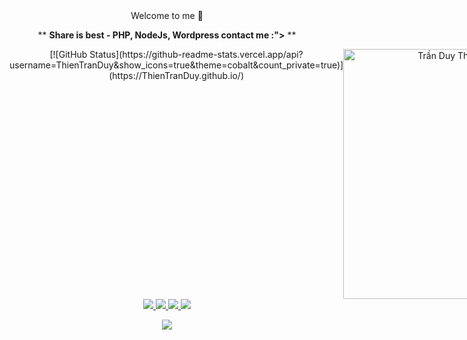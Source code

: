 <div align="center">
Welcome to me 💖

** <strong>Share is best - PHP, NodeJs, Wordpress contact me :"></strong> **
<div style="display: flex">
[![GitHub Status](https://github-readme-stats.vercel.app/api?username=ThienTranDuy&show_icons=true&theme=cobalt&count_private=true)](https://ThienTranDuy.github.io/)
<a href="https://app.daily.dev/tranduythien"><img src="https://api.daily.dev/devcards/dbd7c8d6f5a1411aa0e144f535ca8182.png?r=ink" width="400" alt="Trần Duy Thiên's Dev Card"/></a>
</div>

<a href="https://gist.github.com/ThienTranDuy" target="_blank">
<img src=https://img.shields.io/badge/Gits-ThienTranDuy-brightgreen"/>
</a>
<a href="https://www.facebook.com/tranduythiendotnet/" target="_blank">
<img src="https://img.shields.io/badge/FB-tranduythiendotnet-blue"/>
</a>
<a href="https://www.tranduythien.net/" target="_blank">
<img src="https://img.shields.io/badge/Website-www.tranduythien.net-ff68b4"/>
</a>
<a href="https://codepen.io/mariohandsome" target="_blank">
<img src="https://img.shields.io/badge/Codepen-mariohandsome-lightgrey"/>
</a>

![](https://komarev.com/ghpvc/?username=mariohandsome)

</div>
